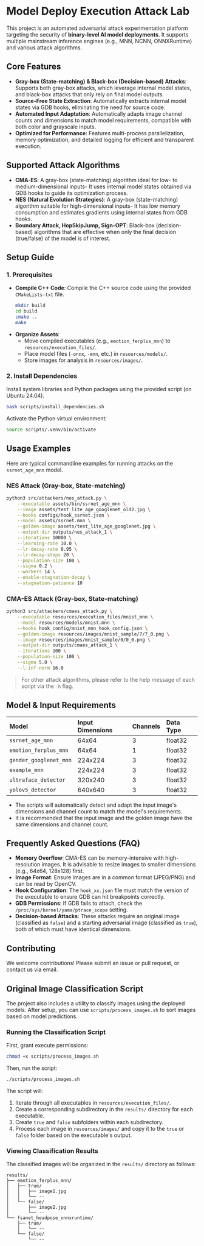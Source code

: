 # Model Deploy Execution Attack Lab

This project is an automated adversarial attack experimentation platform targeting the security of **binary-level AI model deployments**. It supports multiple mainstream inference engines (e.g., MNN, NCNN, ONNXRuntime) and various attack algorithms.

## Core Features

- **Gray-box (State-matching) & Black-box (Decision-based) Attacks**: Supports both gray-box attacks, which leverage internal model states, and black-box attacks that only rely on final model outputs.
- **Source-Free State Extraction**: Automatically extracts internal model states via GDB hooks, eliminating the need for source code.
- **Automated Input Adaptation**: Automatically adapts image channel counts and dimensions to match model requirements, compatible with both color and grayscale inputs.
- **Optimized for Performance**: Features multi-process parallelization, memory optimization, and detailed logging for efficient and transparent execution.

## Supported Attack Algorithms

- **CMA-ES**: A gray-box (state-matching) algorithm ideal for low- to medium-dimensional inputs- It uses internal model states obtained via GDB hooks to guide its optimization process.
- **NES (Natural Evolution Strategies)**: A gray-box (state-matching) algorithm suitable for high-dimensional inputs- It has low memory consumption and estimates gradients using internal states from GDB hooks.
- **Boundary Attack, HopSkipJump, Sign-OPT**: Black-box (decision-based) algorithms that are effective when only the final decision (true/false) of the model is of interest.

## Setup Guide

### 1. Prerequisites

- **Compile C++ Code**: Compile the C++ source code using the provided `CMakeLists-txt` file.
  ```bash
  mkdir build
  cd build
  cmake ..
  make
  ```
- **Organize Assets**:
  - Move compiled executables (e.g., `emotion_ferplus_mnn`) to `resources/execution_files/`.
  - Place model files (`-onnx`, `-mnn`, etc.) in `resources/models/`.
  - Store images for analysis in `resources/images/`.

### 2. Install Dependencies

Install system libraries and Python packages using the provided script (on Ubuntu 24.04).
```bash
bash scripts/install_dependencies.sh
```
Activate the Python virtual environment:
```bash
source scripts/.venv/bin/activate
```

## Usage Examples

Here are typical commandline examples for running attacks on the `ssrnet_age_mnn` model.

### NES Attack (Gray-box, State-matching)
```bash
python3 src/attackers/nes_attack.py \
    --executable assets/bin/ssrnet_age_mnn \
    --image assets/test_lite_age_googlenet_old2.jpg \
    --hooks configs/hook_ssrnet.json \
    --model assets/ssrnet.mnn \
    --golden-image assets/test_lite_age_googlenet.jpg \
    --output-dir outputs/nes_attack_1 \
    --iterations 10000 \
    --learning-rate 10.0 \
    --lr-decay-rate 0.95 \
    --lr-decay-steps 20 \
    --population-size 100 \
    --sigma 0.2 \
    --workers 14 \
    --enable-stagnation-decay \
    --stagnation-patience 10
```

### CMA-ES Attack (Gray-box, State-matching)
```bash
python3 src/attackers/cmaes_attack.py \
    --executable resources/execution_files/mnist_mnn \
    --model resources/models/mnist.mnn \
    --hooks hook_config/mnist_mnn_hook_config.json \
    --golden-image resources/images/mnist_sample/7/7_0.png \
    --image resources/images/mnist_sample/0/0_0.png \
    --output-dir outputs/cmaes_attack_1 \
    --iterations 100 \
    --population-size 100 \
    --sigma 5.0 \
    --l-inf-norm 16.0
```

> For other attack algorithms, please refer to the help message of each script via the `-h` flag.

## Model & Input Requirements

| Model                  | Input Dimensions | Channels | Data Type |
| :--------------------- | :--------------- | :------- | :-------- |
| `ssrnet_age_mnn`       | 64x64            | 3        | float32   |
| `emotion_ferplus_mnn`  | 64x64            | 1        | float32   |
| `gender_googlenet_mnn` | 224x224          | 3        | float32   |
| `example_mnn`          | 224x224          | 3        | float32   |
| `ultraface_detector`   | 320x240          | 3        | float32   |
| `yolov5_detector`      | 640x640          | 3        | float32   |

- The scripts will automatically detect and adapt the input image's dimensions and channel count to match the model's requirements.
- It is recommended that the input image and the golden image have the same dimensions and channel count.

## Frequently Asked Questions (FAQ)

- **Memory Overflow**: CMA-ES can be memory-intensive with high-resolution images. It is advisable to resize images to smaller dimensions (e.g., 64x64, 128x128) first.
- **Image Format**: Ensure images are in a common format (JPEG/PNG) and can be read by OpenCV.
- **Hook Configuration**: The `hook_xx.json` file must match the version of the executable to ensure GDB can hit breakpoints correctly.
- **GDB Permissions**: If GDB fails to attach, check the `/proc/sys/kernel/yama/ptrace_scope` setting.
- **Decision-based Attacks**: These attacks require an original image (classified as `false`) and a starting adversarial image (classified as `true`), both of which must have identical dimensions.

## Contributing

We welcome contributions! Please submit an issue or pull request, or contact us via email.

## Original Image Classification Script

The project also includes a utility to classify images using the deployed models. After setup, you can use `scripts/process_images.sh` to sort images based on model predictions.

### Running the Classification Script

First, grant execute permissions:
```bash
chmod +x scripts/process_images.sh
```
Then, run the script:
```bash
./scripts/process_images.sh
```

The script will:
1. Iterate through all executables in `resources/execution_files/`.
2. Create a corresponding subdirectory in the `results/` directory for each executable.
3. Create `true` and `false` subfolders within each subdirectory.
4. Process each image in `resources/images/` and copy it to the `true` or `false` folder based on the executable's output.

### Viewing Classification Results

The classified images will be organized in the `results/` directory as follows:
```
results/
├── emotion_ferplus_mnn/
│   ├── true/
│   │   ├── image1.jpg
│   │   └── --
│   └── false/
│       ├── image2.jpg
│       └── --
└── fsanet_headpose_onnxruntime/
    ├── true/
    │   └── --
    └── false/
        └── --
```





